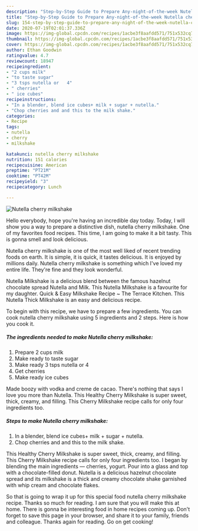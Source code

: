 ```yaml
---
description: "Step-by-Step Guide to Prepare Any-night-of-the-week Nutella cherry milkshake"
title: "Step-by-Step Guide to Prepare Any-night-of-the-week Nutella cherry milkshake"
slug: 154-step-by-step-guide-to-prepare-any-night-of-the-week-nutella-cherry-milkshake
date: 2020-07-19T02:01:37.336Z
image: https://img-global.cpcdn.com/recipes/1acbe3f8aafdd571/751x532cq70/nutella-cherry-milkshake-recipe-main-photo.jpg
thumbnail: https://img-global.cpcdn.com/recipes/1acbe3f8aafdd571/751x532cq70/nutella-cherry-milkshake-recipe-main-photo.jpg
cover: https://img-global.cpcdn.com/recipes/1acbe3f8aafdd571/751x532cq70/nutella-cherry-milkshake-recipe-main-photo.jpg
author: Ethan Goodwin
ratingvalue: 4.7
reviewcount: 18947
recipeingredient:
- "2 cups milk"
- "to taste sugar"
- "3 tsps nutella or   4"
- " cherries"
- " ice cubes"
recipeinstructions:
- "In a blender, blend ice cubes+ milk + sugar + nutella."
- "Chop cherries and and this to the milk shake."
categories:
- Recipe
tags:
- nutella
- cherry
- milkshake

katakunci: nutella cherry milkshake 
nutrition: 151 calories
recipecuisine: American
preptime: "PT21M"
cooktime: "PT42M"
recipeyield: "3"
recipecategory: Lunch

---
```



![Nutella cherry milkshake](https://img-global.cpcdn.com/recipes/1acbe3f8aafdd571/751x532cq70/nutella-cherry-milkshake-recipe-main-photo.jpg)

Hello everybody, hope you're having an incredible day today. Today, I will show you a way to prepare a distinctive dish, nutella cherry milkshake. One of my favorites food recipes. This time, I am going to make it a bit tasty. This is gonna smell and look delicious.

Nutella cherry milkshake is one of the most well liked of recent trending foods on earth. It is simple, it is quick, it tastes delicious. It is enjoyed by millions daily. Nutella cherry milkshake is something which I've loved my entire life. They're fine and they look wonderful.

Nutella Milkshake is a delicious blend between the famous hazelnut chocolate spread Nutella and Milk. This Nutella Milkshake is a favourite for my daughter. Quick &amp; Easy Milkshake Recipe ~ The Terrace Kitchen. This Nutella Thick Milkshake is an easy and delicious recipe.


To begin with this recipe, we have to prepare a few ingredients. You can cook nutella cherry milkshake using 5 ingredients and 2 steps. Here is how you cook it.

<!--inarticleads1-->

##### The ingredients needed to make Nutella cherry milkshake:

1. Prepare 2 cups milk
1. Make ready to taste sugar
1. Make ready 3 tsps nutella or   4
1. Get  cherries
1. Make ready  ice cubes


Made boozy with vodka and creme de cacao. There&#39;s nothing that says I love you more than Nutella. This Healthy Cherry Milkshake is super sweet, thick, creamy, and filling. This Cherry Milkshake recipe calls for only four ingredients too. 

<!--inarticleads2-->

##### Steps to make Nutella cherry milkshake:

1. In a blender, blend ice cubes+ milk + sugar + nutella.
1. Chop cherries and and this to the milk shake.


This Healthy Cherry Milkshake is super sweet, thick, creamy, and filling. This Cherry Milkshake recipe calls for only four ingredients too. I began by blending the main ingredients — cherries, yogurt. Pour into a glass and top with a chocolate-filled donut. Nutella is a delicious hazelnut chocolate spread and its milkshake is a thick and creamy chocolate shake garnished with whip cream and chocolate flakes. 

So that is going to wrap it up for this special food nutella cherry milkshake recipe. Thanks so much for reading. I am sure that you will make this at home. There is gonna be interesting food in home recipes coming up. Don't forget to save this page in your browser, and share it to your family, friends and colleague. Thanks again for reading. Go on get cooking!
